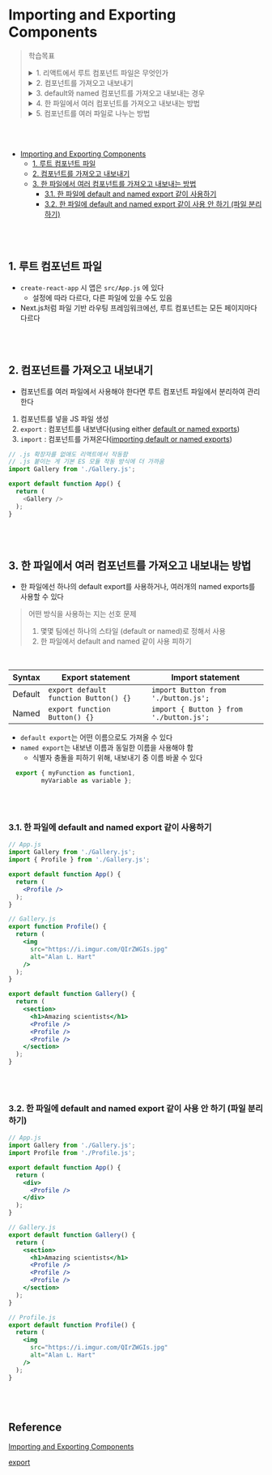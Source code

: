 # Importing and Exporting Components

> 학습목표  
> <details>
> <summary>1. 리액트에서 루트 컴포넌트 파일은 무엇인가</summary>
> <div>
> 기본으론 'src/App.js'에 있고, 설정 가능하다
> </div>
> </details>
> <details>
> <summary>2. 컴포넌트를 가져오고 내보내기</summary>
> <div>
> 컴포넌트 파일을 생성하고, export and import한다
> </div>
> </details>
> <details>
> <summary>3. default와 named 컴포넌트를 가져오고 내보내는 경우</summary>
> <div>
> default는 한 파일에 하나, named는 여러 컴포넌트를 내보낼 수 있다
> </div>
> </details>
> </details>
> <details>
> <summary>4. 한 파일에서 여러 컴포넌트를 가져오고 내보내는 방법</summary>
> <div>
> 1. 한 파일에선 하나의 default export를 사용하고, 여러개의 named exports를 사용하여 내보냅니다<br> 
> 2. default export를 사용하지 않고, 여러개의 named exports만 사용하여 내보냅니다  
> </div>
> </details>
> </details>
> <details>
> <summary>5. 컴포넌트를 여러 파일로 나누는 방법</summary>
> <div>
> 컴포넌트를 여러 파일로 분리하여 default or named export하고, 그에 상응하는 방식으로 import한다
> </div>
> </details>

<br><br>

- [Importing and Exporting Components](#importing-and-exporting-components)
  - [1. 루트 컴포넌트 파일](#1-루트-컴포넌트-파일)
  - [2. 컴포넌트를 가져오고 내보내기](#2-컴포넌트를-가져오고-내보내기)
  - [3. 한 파일에서 여러 컴포넌트를 가져오고 내보내는 방법](#3-한-파일에서-여러-컴포넌트를-가져오고-내보내는-방법)
    - [3.1. 한 파일에 default and named export 같이 사용하기](#31-한-파일에-default-and-named-export-같이-사용하기)
    - [3.2. 한 파일에 default and named export 같이 사용 안 하기 (파일 분리하기)](#32-한-파일에-default-and-named-export-같이-사용-안-하기-파일-분리하기)

<br><br>

## 1. 루트 컴포넌트 파일
- `create-react-app` 시 앱은 `src/App.js` 에 있다
  - 설정에 따라 다르다, 다른 파일에 있을 수도 있음
- Next.js처럼 파일 기반 라우팅 프레임워크에선, 루트 컴포넌트는 모든 페이지마다 다르다

<br><br>

## 2. 컴포넌트를 가져오고 내보내기
- 컴포넌트를 여러 파일에서 사용해야 한다면 루트 컴포넌트 파일에서 분리하여 관리한다
1. 컴포넌트를 넣을 JS 파일 생성
2. `export` : 컴포넌트를 내보낸다(using either [default or named exports](https://developer.mozilla.org/ko/docs/Web/JavaScript/Reference/Statements/export#using_named_exports))
3. `import` : 컴포넌트를 가져온다([importing default or named exports](https://developer.mozilla.org/ko/docs/Web/JavaScript/Reference/Statements/import#importing_defaults))


```javascript
// .js 확장자를 없애도 리액트에서 작동함
// .js 붙이는 게 기본 ES 모듈 작동 방식에 더 가까움
import Gallery from './Gallery.js';

export default function App() {
  return (
    <Gallery />
  );
}
```

<br><br>

## 3. 한 파일에서 여러 컴포넌트를 가져오고 내보내는 방법
- 한 파일에선 하나의 default export를 사용하거나, 여러개의 named exports를 사용할 수 있다

> 어떤 방식을 사용하는 지는 선호 문제
> 1. 몇몇 팀에선 하나의 스타일 (default or named)로 정해서 사용  
> 2. 한 파일에서 default and named 같이 사용 피하기

<br>

| Syntax  | Export statement                      | Import statement                        |
| ------- | ------------------------------------- | --------------------------------------- |
| Default | `export default function Button() {}` | `import Button from './button.js';`     |
| Named   | `export function Button() {}`         | `import { Button } from './button.js';` |
- `default export`는 어떤 이름으로도 가져올 수 있다
- `named export`는 내보낸 이름과 동일한 이름을 사용해야 함
  - 식별자 충돌을 피하기 위해, 내보내기 중 이름 바꿀 수 있다
```javascript
  export { myFunction as function1,
         myVariable as variable };
```

<br><br>

### 3.1. 한 파일에 default and named export 같이 사용하기

```jsx
// App.js
import Gallery from './Gallery.js';
import { Profile } from './Gallery.js';

export default function App() {
  return (
    <Profile />
  );
}
```

```jsx
// Gallery.js
export function Profile() {
  return (
    <img
      src="https://i.imgur.com/QIrZWGIs.jpg"
      alt="Alan L. Hart"
    />
  );
}

export default function Gallery() {
  return (
    <section>
      <h1>Amazing scientists</h1>
      <Profile />
      <Profile />
      <Profile />
    </section>
  );
}
```

<br><br>

### 3.2. 한 파일에 default and named export 같이 사용 안 하기 (파일 분리하기)

```jsx
// App.js
import Gallery from './Gallery.js';
import Profile from './Profile.js';

export default function App() {
  return (
    <div>
      <Profile />
    </div>
  );
}
```

```jsx
// Gallery.js
export default function Gallery() {
  return (
    <section>
      <h1>Amazing scientists</h1>
      <Profile />
      <Profile />
      <Profile />
    </section>
  );
}
```

```jsx
// Profile.js
export default function Profile() {
  return (
    <img
      src="https://i.imgur.com/QIrZWGIs.jpg"
      alt="Alan L. Hart"
    />
  );
}
```

<br><br>

## Reference <!-- omit in toc -->
[Importing and Exporting Components](https://beta.reactjs.org/learn/importing-and-exporting-components)

[export](https://developer.mozilla.org/ko/docs/Web/JavaScript/Reference/Statements/export#using_named_exports)